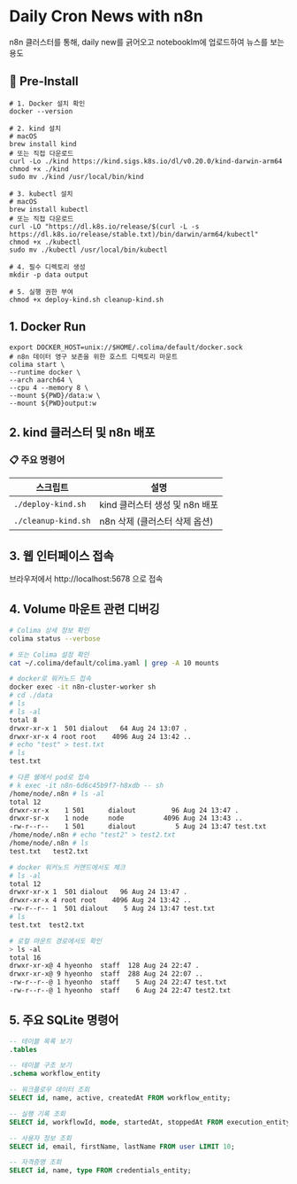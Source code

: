 # Daily Cron News with n8n

n8n 클러스터를 통해, daily new를 긁어오고 notebooklm에 업로드하여 뉴스를 보는 용도

## 🚀 Pre-Install
```shell
# 1. Docker 설치 확인
docker --version

# 2. kind 설치
# macOS
brew install kind
# 또는 직접 다운로드
curl -Lo ./kind https://kind.sigs.k8s.io/dl/v0.20.0/kind-darwin-arm64
chmod +x ./kind
sudo mv ./kind /usr/local/bin/kind

# 3. kubectl 설치
# macOS
brew install kubectl
# 또는 직접 다운로드
curl -LO "https://dl.k8s.io/release/$(curl -L -s https://dl.k8s.io/release/stable.txt)/bin/darwin/arm64/kubectl"
chmod +x ./kubectl
sudo mv ./kubectl /usr/local/bin/kubectl

# 4. 필수 디렉토리 생성
mkdir -p data output

# 5. 실행 권한 부여
chmod +x deploy-kind.sh cleanup-kind.sh
```

## 1. Docker Run

```shell
export DOCKER_HOST=unix://$HOME/.colima/default/docker.sock
# n8n 데이터 영구 보존을 위한 호스트 디렉토리 마운트
colima start \
--runtime docker \
--arch aarch64 \
--cpu 4 --memory 8 \
--mount ${PWD}/data:w \
--mount ${PWD}output:w
```

## 2. kind 클러스터 및 n8n 배포

### 📋 주요 명령어

| 스크립트 | 설명 |
|----------|------|
| `./deploy-kind.sh` | kind 클러스터 생성 및 n8n 배포 |
| `./cleanup-kind.sh` | n8n 삭제 (클러스터 삭제 옵션) |

## 3. 웹 인터페이스 접속
브라우저에서 http://localhost:5678 으로 접속

## 4. Volume 마운트 관련 디버깅
```bash
# Colima 상세 정보 확인
colima status --verbose

# 또는 Colima 설정 확인
cat ~/.colima/default/colima.yaml | grep -A 10 mounts

# docker로 워커노드 접속
docker exec -it n8n-cluster-worker sh
# cd ./data
# ls
# ls -al
total 8
drwxr-xr-x 1  501 dialout   64 Aug 24 13:07 .
drwxr-xr-x 4 root root    4096 Aug 24 13:42 ..
# echo "test" > test.txt
# ls
test.txt

# 다른 쉘에서 pod로 접속
# k exec -it n8n-6d6c45b9f7-h8xdb -- sh
/home/node/.n8n # ls -al
total 12
drwxr-xr-x    1 501      dialout         96 Aug 24 13:47 .
drwxr-sr-x    1 node     node          4096 Aug 24 13:43 ..
-rw-r--r--    1 501      dialout          5 Aug 24 13:47 test.txt
/home/node/.n8n # echo "test2" > test2.txt
/home/node/.n8n # ls
test.txt   test2.txt

# docker 워커노드 커맨드에서도 체크
# ls -al
total 12
drwxr-xr-x 1  501 dialout   96 Aug 24 13:47 .
drwxr-xr-x 4 root root    4096 Aug 24 13:42 ..
-rw-r--r-- 1  501 dialout    5 Aug 24 13:47 test.txt
# ls
test.txt  test2.txt

# 로컬 마운트 경로에서도 확인
> ls -al
total 16
drwxr-xr-x@ 4 hyeonho  staff  128 Aug 24 22:47 .
drwxr-xr-x@ 9 hyeonho  staff  288 Aug 24 22:07 ..
-rw-r--r--@ 1 hyeonho  staff    5 Aug 24 22:47 test.txt
-rw-r--r--@ 1 hyeonho  staff    6 Aug 24 22:47 test2.txt
```

## 5. 주요 SQLite 명령어

```sql
-- 테이블 목록 보기
.tables

-- 테이블 구조 보기
.schema workflow_entity

-- 워크플로우 데이터 조회
SELECT id, name, active, createdAt FROM workflow_entity;

-- 실행 기록 조회
SELECT id, workflowId, mode, startedAt, stoppedAt FROM execution_entity LIMIT 10;

-- 사용자 정보 조회
SELECT id, email, firstName, lastName FROM user LIMIT 10;

-- 자격증명 조회
SELECT id, name, type FROM credentials_entity;
```